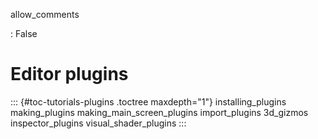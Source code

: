 allow_comments

:   False

# Editor plugins

::: {#toc-tutorials-plugins .toctree maxdepth="1"}
installing_plugins making_plugins making_main_screen_plugins
import_plugins 3d_gizmos inspector_plugins visual_shader_plugins
:::
